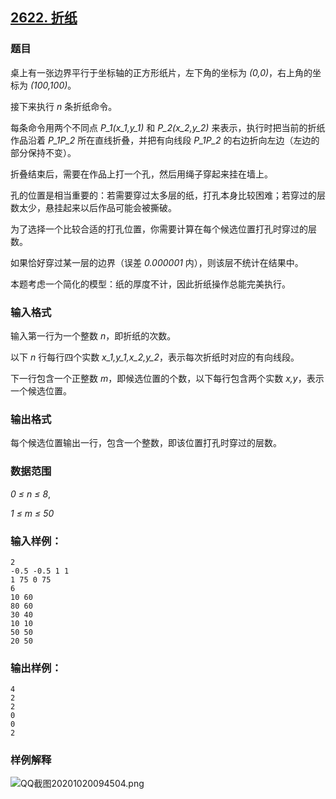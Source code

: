 ## [2622. 折纸](https://www.acwing.com/problem/content/2624/)

### 题目

桌上有一张边界平行于坐标轴的正方形纸片，左下角的坐标为 *(0,0)*，右上角的坐标为 *(100,100)*。

接下来执行 *n* 条折纸命令。

每条命令用两个不同点 *P_1(x_1,y_1)* 和 *P_2(x_2,y_2)* 来表示，执行时把当前的折纸作品沿着 *P_1P_2* 所在直线折叠，并把有向线段 *P_1P_2* 的右边折向左边（左边的部分保持不变）。

折叠结束后，需要在作品上打一个孔，然后用绳子穿起来挂在墙上。

孔的位置是相当重要的：若需要穿过太多层的纸，打孔本身比较困难；若穿过的层数太少，悬挂起来以后作品可能会被撕破。

为了选择一个比较合适的打孔位置，你需要计算在每个候选位置打孔时穿过的层数。

如果恰好穿过某一层的边界（误差 *0.000001* 内），则该层不统计在结果中。

本题考虑一个简化的模型：纸的厚度不计，因此折纸操作总能完美执行。

### 输入格式

输入第一行为一个整数 *n*，即折纸的次数。

以下 *n* 行每行四个实数 *x_1,y_1,x_2,y_2*，表示每次折纸时对应的有向线段。

下一行包含一个正整数 *m*，即候选位置的个数，以下每行包含两个实数 *x,y*，表示一个候选位置。

### 输出格式

每个候选位置输出一行，包含一个整数，即该位置打孔时穿过的层数。

### 数据范围

*0 ≤ n ≤ 8*,

*1 ≤ m ≤ 50*

### 输入样例：

```
2
-0.5 -0.5 1 1
1 75 0 75
6
10 60
80 60
30 40
10 10
50 50
20 50
```

### 输出样例：

```
4
2
2
0
0
2
```

### 样例解释

 ![QQ截图20201020094504.png](https://cdn.acwing.com/media/article/image/2020/10/20/19_ee53375812-QQ截图20201020094504.png)
